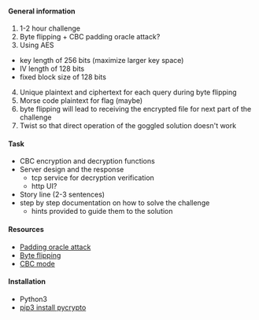 #### General information
1. 1-2 hour challenge
2. Byte flipping + CBC padding oracle attack?
3. Using AES
  - key length of 256 bits (maximize   larger key space)
  - IV length of 128 bits
  - fixed block size of 128 bits
4. Unique plaintext and ciphertext for each query during byte flipping
5. Morse code plaintext for flag (maybe)
5. byte flipping will lead to receiving the encrypted file for next part of the challenge
7. Twist so that direct operation of the goggled solution doesn't work

#### Task
- CBC encryption and decryption functions
- Server design and the response
  - tcp service for decryption verification
  - http UI?
- Story line (2-3 sentences)
- step by step documentation on how to solve the challenge
  - hints provided to guide them to the solution

#### Resources
- [Padding oracle attack](http://robertheaton.com/2013/07/29/padding-oracle-attack/)
- [Byte flipping](http://resources.infosecinstitute.com/cbc-byte-flipping-attack-101-approach/#gref)
- [CBC mode](https://en.wikipedia.org/wiki/Block_cipher_mode_of_operation#Cipher_Block_Chaining_.28CBC.29)

#### Installation
- Python3
- [pip3 install pycrypto](https://pypi.python.org/pypi/pycrypto)
